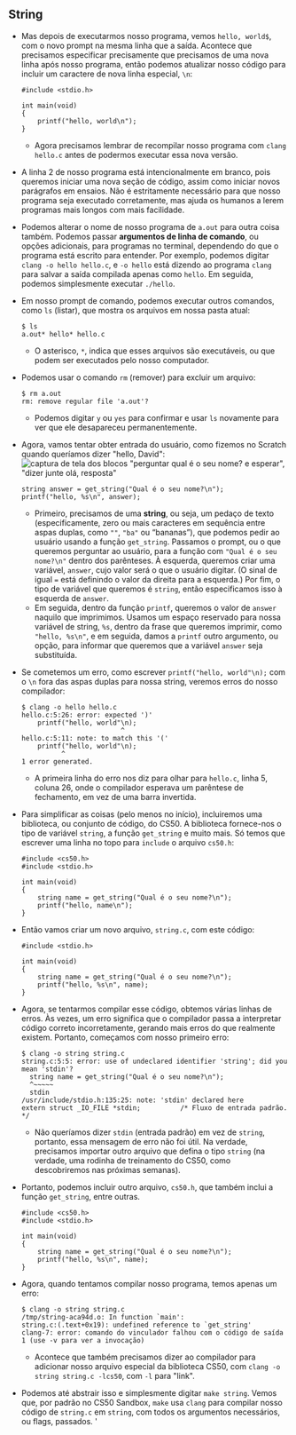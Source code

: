 String
------

*   Mas depois de executarmos nosso programa, vemos `hello, world$`, com o novo prompt na mesma linha que a saída. Acontece que precisamos especificar precisamente que precisamos de uma nova linha após nosso programa, então podemos atualizar nosso código para incluir um caractere de nova linha especial, `\n`:
    
        #include <stdio.h>
        
        int main(void)
        {
            printf("hello, world\n");
        }
        
    
    *   Agora precisamos lembrar de recompilar nosso programa com `clang hello.c` antes de podermos executar essa nova versão.
*   A linha 2 de nosso programa está intencionalmente em branco, pois queremos iniciar uma nova seção de código, assim como iniciar novos parágrafos em ensaios. Não é estritamente necessário para que nosso programa seja executado corretamente, mas ajuda os humanos a lerem programas mais longos com mais facilidade.
*   Podemos alterar o nome de nosso programa de `a.out` para outra coisa também. Podemos passar **argumentos de linha de comando**, ou opções adicionais, para programas no terminal, dependendo do que o programa está escrito para entender. Por exemplo, podemos digitar `clang -o hello hello.c`, e `-o hello` está dizendo ao programa `clang` para salvar a saída compilada apenas como `hello`. Em seguida, podemos simplesmente executar `./hello`.
*   Em nosso prompt de comando, podemos executar outros comandos, como `ls` (listar), que mostra os arquivos em nossa pasta atual:
    
        $ ls
        a.out* hello* hello.c
        
    
    *   O asterisco, `*`, indica que esses arquivos são executáveis, ou que podem ser executados pelo nosso computador.
*   Podemos usar o comando `rm` (remover) para excluir um arquivo:
    
        $ rm a.out
        rm: remove regular file 'a.out'?
        
    
    *   Podemos digitar `y` ou `yes` para confirmar e usar `ls` novamente para ver que ele desapareceu permanentemente.
*   Agora, vamos tentar obter entrada do usuário, como fizemos no Scratch quando queríamos dizer "hello, David":  
    ![captura de tela dos blocos "perguntar qual é o seu nome? e esperar", "dizer junte olá, resposta"](https://cs50.harvard.edu/x/2020/notes/1/ask_say_join.png)
    
        string answer = get_string("Qual é o seu nome?\n");
        printf("hello, %s\n", answer);
        
    
    *   Primeiro, precisamos de uma **string**, ou seja, um pedaço de texto (especificamente, zero ou mais caracteres em sequência entre aspas duplas, como `""`, `"ba"` ou “bananas”), que podemos pedir ao usuário usando a função `get_string`. Passamos o prompt, ou o que queremos perguntar ao usuário, para a função com `"Qual é o seu nome?\n"` dentro dos parênteses. À esquerda, queremos criar uma variável, `answer`, cujo valor será o que o usuário digitar. (O sinal de igual `=` está definindo o valor da direita para a esquerda.) Por fim, o tipo de variável que queremos é `string`, então especificamos isso à esquerda de `answer`.
    *   Em seguida, dentro da função `printf`, queremos o valor de `answer` naquilo que imprimimos. Usamos um espaço reservado para nossa variável de string, `%s`, dentro da frase que queremos imprimir, como `"hello, %s\n"`, e em seguida, damos a `printf` outro argumento, ou opção, para informar que queremos que a variável `answer` seja substituída.
*   Se cometemos um erro, como escrever `printf("hello, world"\n);` com o `\n` fora das aspas duplas para nossa string, veremos erros do nosso compilador:
    
        $ clang -o hello hello.c
        hello.c:5:26: error: expected ')'
            printf("hello, world"\n);
                                 ^
        hello.c:5:11: note: to match this '('
            printf("hello, world"\n);
                  ^
        1 error generated.
        
    
    *   A primeira linha do erro nos diz para olhar para `hello.c`, linha 5, coluna 26, onde o compilador esperava um parêntese de fechamento, em vez de uma barra invertida.
*   Para simplificar as coisas (pelo menos no início), incluiremos uma biblioteca, ou conjunto de código, do CS50. A biblioteca fornece-nos o tipo de variável `string`, a função `get_string` e muito mais. Só temos que escrever uma linha no topo para `include` o arquivo `cs50.h`:
    
        #include <cs50.h>
        #include <stdio.h>
        
        int main(void)
        {
            string name = get_string("Qual é o seu nome?\n");
            printf("hello, name\n");
        }
        
    
*   Então vamos criar um novo arquivo, `string.c`, com este código:
    
        #include <stdio.h>
        
        int main(void)
        {
            string name = get_string("Qual é o seu nome?\n");
            printf("hello, %s\n", name);
        }
        
    
*   Agora, se tentarmos compilar esse código, obtemos várias linhas de erros. Às vezes, um erro significa que o compilador passa a interpretar código correto incorretamente, gerando mais erros do que realmente existem. Portanto, começamos com nosso primeiro erro:
    
        $ clang -o string string.c
        string.c:5:5: error: use of undeclared identifier 'string'; did you mean 'stdin'?
          string name = get_string("Qual é o seu nome?\n");
          ^~~~~~
          stdin
        /usr/include/stdio.h:135:25: note: 'stdin' declared here
        extern struct _IO_FILE *stdin;          /* Fluxo de entrada padrão.  */
        
    
    *   Não queríamos dizer `stdin` (entrada padrão) em vez de `string`, portanto, essa mensagem de erro não foi útil. Na verdade, precisamos importar outro arquivo que defina o tipo `string` (na verdade, uma rodinha de treinamento do CS50, como descobriremos nas próximas semanas).
*   Portanto, podemos incluir outro arquivo, `cs50.h`, que também inclui a função `get_string`, entre outras.
    
        #include <cs50.h>
        #include <stdio.h>
        
        int main(void)
        {
            string name = get_string("Qual é o seu nome?\n");
            printf("hello, %s\n", name);
        }
        
    
*   Agora, quando tentamos compilar nosso programa, temos apenas um erro:
    
        $ clang -o string string.c
        /tmp/string-aca94d.o: In function `main':
        string.c:(.text+0x19): undefined reference to `get_string'
        clang-7: error: comando do vinculador falhou com o código de saída 1 (use -v para ver a invocação)
        
    
    *   Acontece que também precisamos dizer ao compilador para adicionar nosso arquivo especial da biblioteca CS50, com `clang -o string string.c -lcs50`, com `-l` para "link".
*   Podemos até abstrair isso e simplesmente digitar `make string`. Vemos que, por padrão no CS50 Sandbox, `make` usa `clang` para compilar nosso código de `string.c` em `string`, com todos os argumentos necessários, ou flags, passados.
'